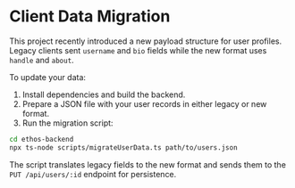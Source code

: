 # Client Data Migration

This project recently introduced a new payload structure for user profiles.
Legacy clients sent `username` and `bio` fields while the new format uses
`handle` and `about`.

To update your data:

1. Install dependencies and build the backend.
2. Prepare a JSON file with your user records in either legacy or new format.
3. Run the migration script:

```bash
cd ethos-backend
npx ts-node scripts/migrateUserData.ts path/to/users.json
```

The script translates legacy fields to the new format and sends them to the
`PUT /api/users/:id` endpoint for persistence.
